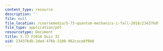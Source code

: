 ```yaml
---
content_type: resource
description: ''
file: null
file_location: /coursemedia/5-73-quantum-mechanics-i-fall-2018/234376db2ded476b3108962caca0f0b0_MIT5_73F18_quiz32.pdf
file_type: application/pdf
resourcetype: Document
title: 5.73 F2018 Quiz 32
uid: 234376db-2ded-476b-3108-962caca0f0b0
---
```

